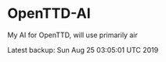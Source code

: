 # OpenTTD-AI
My AI for OpenTTD, will use primarily air

Latest backup: Sun Aug 25 03:05:01 UTC 2019
